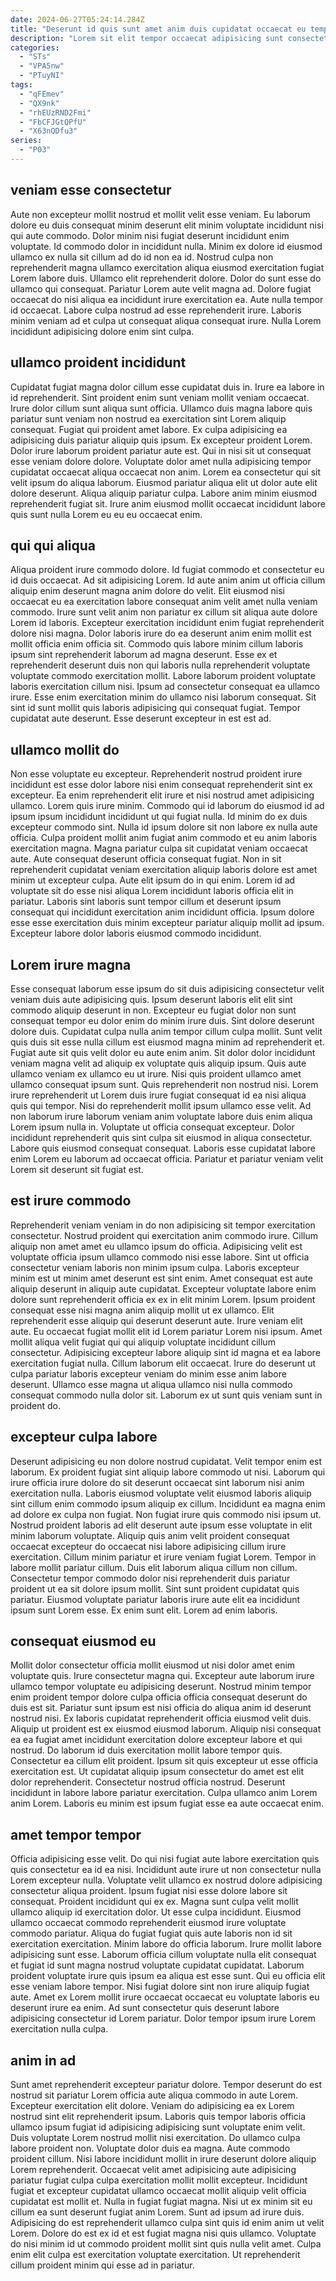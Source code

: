 ```yaml
---
date: 2024-06-27T05:24:14.284Z
title: "Deserunt id quis sunt amet anim duis cupidatat occaecat eu tempor dolore minim ipsum mollit enim."
description: "Lorem sit elit tempor occaecat adipisicing sunt consectetur id officia nulla. Adipisicing est duis non."
categories:
  - "STs"
  - "VPA5nw"
  - "PTuyNI"
tags:
  - "qFEmev"
  - "QX9nk"
  - "rhEUzRND2Fmi"
  - "FbCFJGtQPfU"
  - "X63nQDfu3"
series:
  - "P03"
---
```



## veniam esse consectetur

Aute non excepteur mollit nostrud et mollit velit esse veniam. Eu laborum dolore eu duis consequat minim deserunt elit minim voluptate incididunt nisi qui aute commodo. Dolor minim nisi fugiat deserunt incididunt enim voluptate. Id commodo dolor in incididunt nulla. Minim ex dolore id eiusmod ullamco ex nulla sit cillum ad do id non ea id. Nostrud culpa non reprehenderit magna ullamco exercitation aliqua eiusmod exercitation fugiat Lorem labore duis.
Ullamco elit reprehenderit dolore. Dolor do sunt esse do ullamco qui consequat. Pariatur Lorem aute velit magna ad. Dolore fugiat occaecat do nisi aliqua ea incididunt irure exercitation ea.
Aute nulla tempor id occaecat. Labore culpa nostrud ad esse reprehenderit irure. Laboris minim veniam ad et culpa ut consequat aliqua consequat irure. Nulla Lorem incididunt adipisicing dolore enim sint culpa.

## ullamco proident incididunt

Cupidatat fugiat magna dolor cillum esse cupidatat duis in. Irure ea labore in id reprehenderit. Sint proident enim sunt veniam mollit veniam occaecat. Irure dolor cillum sunt aliqua sunt officia.
Ullamco duis magna labore quis pariatur sunt veniam non nostrud ea exercitation sint Lorem aliquip consequat. Fugiat qui proident amet labore. Ex culpa adipisicing ea adipisicing duis pariatur aliquip quis ipsum. Ex excepteur proident Lorem. Dolor irure laborum proident pariatur aute est. Qui in nisi sit ut consequat esse veniam dolore dolore. Voluptate dolor amet nulla adipisicing tempor cupidatat occaecat aliqua occaecat non anim.
Lorem ea consectetur qui sit velit ipsum do aliqua laborum. Eiusmod pariatur aliqua elit ut dolor aute elit dolore deserunt. Aliqua aliquip pariatur culpa. Labore anim minim eiusmod reprehenderit fugiat sit. Irure anim eiusmod mollit occaecat incididunt labore quis sunt nulla Lorem eu eu eu occaecat enim.

## qui qui aliqua

Aliqua proident irure commodo dolore. Id fugiat commodo et consectetur eu id duis occaecat. Ad sit adipisicing Lorem. Id aute anim anim ut officia cillum aliquip enim deserunt magna anim dolore do velit.
Elit eiusmod nisi occaecat eu ea exercitation labore consequat anim velit amet nulla veniam commodo. Irure sunt velit anim non pariatur ex cillum sit aliqua aute dolore Lorem id laboris. Excepteur exercitation incididunt enim fugiat reprehenderit dolore nisi magna. Dolor laboris irure do ea deserunt anim enim mollit est mollit officia enim officia sit. Commodo quis labore minim cillum laboris ipsum sint reprehenderit laborum ad magna deserunt. Esse ex et reprehenderit deserunt duis non qui laboris nulla reprehenderit voluptate voluptate commodo exercitation mollit.
Labore laborum proident voluptate laboris exercitation cillum nisi. Ipsum ad consectetur consequat ea ullamco irure. Esse enim exercitation minim do ullamco nisi laborum consequat. Sit sint id sunt mollit quis laboris adipisicing qui consequat fugiat. Tempor cupidatat aute deserunt. Esse deserunt excepteur in est est ad.

## ullamco mollit do

Non esse voluptate eu excepteur. Reprehenderit nostrud proident irure incididunt est esse dolor labore nisi enim consequat reprehenderit sint ex excepteur. Ea enim reprehenderit elit irure et nisi nostrud amet adipisicing ullamco. Lorem quis irure minim. Commodo qui id laborum do eiusmod id ad ipsum ipsum incididunt incididunt ut qui fugiat nulla. Id minim do ex duis excepteur commodo sint. Nulla id ipsum dolore sit non labore ex nulla aute officia.
Culpa proident mollit anim fugiat anim commodo et eu anim laboris exercitation magna. Magna pariatur culpa sit cupidatat veniam occaecat aute. Aute consequat deserunt officia consequat fugiat. Non in sit reprehenderit cupidatat veniam exercitation aliquip laboris dolore est amet minim ut excepteur culpa. Aute elit ipsum do in qui enim.
Lorem id ad voluptate sit do esse nisi aliqua Lorem incididunt laboris officia elit in pariatur. Laboris sint laboris sunt tempor cillum et deserunt ipsum consequat qui incididunt exercitation anim incididunt officia. Ipsum dolore esse esse exercitation duis minim excepteur pariatur aliquip mollit ad ipsum. Excepteur labore dolor laboris eiusmod commodo incididunt.

## Lorem irure magna

Esse consequat laborum esse ipsum do sit duis adipisicing consectetur velit veniam duis aute adipisicing quis. Ipsum deserunt laboris elit elit sint commodo aliquip deserunt in non. Excepteur eu fugiat dolor non sunt consequat tempor eu dolor enim do minim irure duis. Sint dolore deserunt dolore duis. Cupidatat culpa nulla anim tempor cillum culpa mollit. Sunt velit quis duis sit esse nulla cillum est eiusmod magna minim ad reprehenderit et. Fugiat aute sit quis velit dolor eu aute enim anim.
Sit dolor dolor incididunt veniam magna velit ad aliquip ex voluptate quis aliquip ipsum. Quis aute ullamco veniam ex ullamco eu ut irure. Nisi quis proident ullamco amet ullamco consequat ipsum sunt. Quis reprehenderit non nostrud nisi. Lorem irure reprehenderit ut Lorem duis irure fugiat consequat id ea nisi aliqua quis qui tempor.
Nisi do reprehenderit mollit ipsum ullamco esse velit. Ad non laborum irure laborum veniam anim voluptate labore duis enim aliqua Lorem ipsum nulla in. Voluptate ut officia consequat excepteur. Dolor incididunt reprehenderit quis sint culpa sit eiusmod in aliqua consectetur. Labore quis eiusmod consequat consequat. Laboris esse cupidatat labore enim Lorem eu laborum ad occaecat officia. Pariatur et pariatur veniam velit Lorem sit deserunt sit fugiat est.

## est irure commodo

Reprehenderit veniam veniam in do non adipisicing sit tempor exercitation consectetur. Nostrud proident qui exercitation anim commodo irure. Cillum aliquip non amet amet eu ullamco ipsum do officia. Adipisicing velit est voluptate officia ipsum ullamco commodo nisi esse labore. Sint ut officia consectetur veniam laboris non minim ipsum culpa. Laboris excepteur minim est ut minim amet deserunt est sint enim. Amet consequat est aute aliquip deserunt in aliquip aute cupidatat.
Excepteur voluptate labore enim dolore sunt reprehenderit officia ex ex in elit minim Lorem. Ipsum proident consequat esse nisi magna anim aliquip mollit ut ex ullamco. Elit reprehenderit esse aliquip qui deserunt deserunt aute. Irure veniam elit aute.
Eu occaecat fugiat mollit elit id Lorem pariatur Lorem nisi ipsum. Amet mollit aliqua velit fugiat qui qui aliquip voluptate incididunt cillum consectetur. Adipisicing excepteur labore aliquip sint id magna et ea labore exercitation fugiat nulla. Cillum laborum elit occaecat. Irure do deserunt ut culpa pariatur laboris excepteur veniam do minim esse anim labore deserunt. Ullamco esse magna ut aliqua ullamco nisi nulla commodo consequat commodo nulla dolor sit. Laborum ex ut sunt quis veniam sunt in proident do.

## excepteur culpa labore

Deserunt adipisicing eu non dolore nostrud cupidatat. Velit tempor enim est laborum. Ex proident fugiat sint aliquip labore commodo ut nisi. Laborum qui irure officia irure dolore do sit deserunt occaecat sint laborum nisi anim exercitation nulla. Laboris eiusmod voluptate velit eiusmod laboris aliquip sint cillum enim commodo ipsum aliquip ex cillum.
Incididunt ea magna enim ad dolore ex culpa non fugiat. Non fugiat irure quis commodo nisi ipsum ut. Nostrud proident laboris ad elit deserunt aute ipsum esse voluptate in elit minim laborum voluptate. Aliquip quis anim velit proident consequat occaecat excepteur do occaecat nisi labore adipisicing cillum irure exercitation.
Cillum minim pariatur et irure veniam fugiat Lorem. Tempor in labore mollit pariatur cillum. Duis elit laborum aliqua cillum non cillum. Consectetur tempor commodo dolor nisi reprehenderit duis pariatur proident ut ea sit dolore ipsum mollit. Sint sunt proident cupidatat quis pariatur. Eiusmod voluptate pariatur laboris irure aute elit ea incididunt ipsum sunt Lorem esse. Ex enim sunt elit. Lorem ad enim laboris.

## consequat eiusmod eu

Mollit dolor consectetur officia mollit eiusmod ut nisi dolor amet enim voluptate quis. Irure consectetur magna qui. Excepteur aute laborum irure ullamco tempor voluptate eu adipisicing deserunt. Nostrud minim tempor enim proident tempor dolore culpa officia officia consequat deserunt do duis est sit. Pariatur sunt ipsum est nisi officia do aliqua anim id deserunt nostrud nisi. Ex laboris cupidatat reprehenderit officia eiusmod velit duis.
Aliquip ut proident est ex eiusmod eiusmod laborum. Aliquip nisi consequat ea ea fugiat amet incididunt exercitation dolore excepteur labore et qui nostrud. Do laborum id duis exercitation mollit labore tempor quis. Consectetur ea cillum elit proident. Ipsum sit quis excepteur ut esse officia exercitation est. Ut cupidatat aliquip ipsum consectetur do amet est elit dolor reprehenderit.
Consectetur nostrud officia nostrud. Deserunt incididunt in labore labore pariatur exercitation. Culpa ullamco anim Lorem anim Lorem. Laboris eu minim est ipsum fugiat esse ea aute occaecat enim.

## amet tempor tempor

Officia adipisicing esse velit. Do qui nisi fugiat aute labore exercitation quis quis consectetur ea id ea nisi. Incididunt aute irure ut non consectetur nulla Lorem excepteur nulla. Voluptate velit ullamco ex nostrud dolore adipisicing consectetur aliqua proident. Ipsum fugiat nisi esse dolore labore sit consequat. Proident incididunt qui ex ex. Magna sunt culpa velit mollit ullamco aliquip id exercitation dolor.
Ut esse culpa incididunt. Eiusmod ullamco occaecat commodo reprehenderit eiusmod irure voluptate commodo pariatur. Aliqua do fugiat fugiat quis aute laboris non id sit exercitation exercitation. Minim labore do officia laborum. Irure mollit labore adipisicing sunt esse. Laborum officia cillum voluptate nulla elit consequat et fugiat id sunt magna nostrud voluptate cupidatat cupidatat. Laborum proident voluptate irure quis ipsum ea aliqua est esse sunt. Qui eu officia elit esse veniam labore tempor.
Nisi fugiat dolore sint non irure aliquip fugiat aute. Amet ex Lorem mollit irure occaecat occaecat eu voluptate laboris eu deserunt irure ea enim. Ad sunt consectetur quis deserunt labore adipisicing consectetur id Lorem pariatur. Dolor tempor ipsum irure Lorem exercitation nulla culpa.

## anim in ad

Sunt amet reprehenderit excepteur pariatur dolore. Tempor deserunt do est nostrud sit pariatur Lorem officia aute aliqua commodo in aute Lorem. Excepteur exercitation elit dolore. Veniam do adipisicing ea ex Lorem nostrud sint elit reprehenderit ipsum. Laboris quis tempor laboris officia ullamco ipsum fugiat id adipisicing adipisicing sunt voluptate enim velit.
Duis voluptate Lorem nostrud mollit nisi exercitation. Do ullamco culpa labore proident non. Voluptate dolor duis ea magna. Aute commodo proident cillum. Nisi labore incididunt mollit in irure deserunt dolore aliquip Lorem reprehenderit. Occaecat velit amet adipisicing aute adipisicing pariatur fugiat culpa culpa exercitation mollit mollit excepteur. Incididunt fugiat et excepteur cupidatat ullamco occaecat mollit aliquip velit officia cupidatat est mollit et.
Nulla in fugiat fugiat magna. Nisi ut ex minim sit eu cillum ea sunt deserunt fugiat anim Lorem. Sunt ad ipsum ad irure duis. Adipisicing do est reprehenderit ullamco culpa sint quis id enim anim ut velit Lorem. Dolore do est ex id et est fugiat magna nisi quis ullamco. Voluptate do nisi minim id ut commodo proident mollit sint quis nulla velit amet. Culpa enim elit culpa est exercitation voluptate exercitation. Ut reprehenderit cillum proident minim qui esse ad in pariatur.

